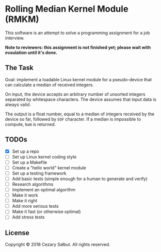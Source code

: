 # Rolling Median Kernel Module (RMKM)

This software is an attempt to solve a programming assignment for a job interview.

**Note to reviewers: this assignment is not finished yet; please wait with evaulation until it's done.**

## The Task

Goal: implement a loadable Linux kernel module for a pseudo-device that can calculate a median of received integers.

On input, the device accepts an arbitrary number of unsorted integers separated by whitespace characters. The device assumes that input data is always valid.

The output is a float number, equal to a median of integers received by the device so far, followed by `EOF` character. If a median is impossible to compute, `NaN` is returned.

## TODOs

- [x] Set up a repo
- [ ] Set up Linux kernel coding style
- [ ] Set up a Makefile 
- [ ] Create a "hello world" kernel module
- [ ] Set up a testing framework
- [ ] Add basic tests (simple enough for a human to generate and verify)
- [ ] Research algorithms
- [ ] Implement an optimal algorithm
- [ ] Make it work
- [ ] Make it right
- [ ] Add more serious tests
- [ ] Make it fast (or otherwise optimal)
- [ ] Add stress tests

## License

Copyright © 2018 Cezary Sałbut. All rights reserved. 

